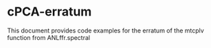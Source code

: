# cPCA-erratum
This document provides code examples for the erratum of the mtcplv function from ANLffr.spectral
